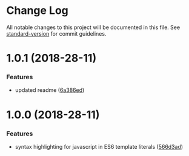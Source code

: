 # Change Log

All notable changes to this project will be documented in this file. See [standard-version](https://github.com/conventional-changelog/standard-version) for commit guidelines.

<a name="1.0.1"></a>
# 1.0.1 (2018-28-11)

### Features

* updated readme ([6a386ed](https://github.com/Zjcompt/es6-string-javascript/commit/6a386ed))


<a name="1.0.0"></a>
# 1.0.0 (2018-28-11)


### Features

* syntax highlighting for javascript in ES6 template literals ([566d3ad](https://github.com/Zjcompt/es6-string-javascript/commit/566d3ad))

